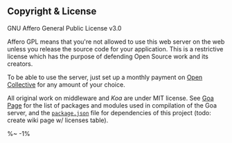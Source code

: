 <!-- ## TODO

- [ ] Add a new item to the todo list. -->

## Copyright & License

GNU Affero General Public License v3.0

Affero GPL means that you're not allowed to use this web server on the web unless you release the source code for your application. This is a restrictive license which has the purpose of defending Open Source work and its creators.

To be able to use the server, just set up a monthly payment on [Open Collective](https://opencollective.com/nodetools) for any amount of your choice.

<!-- To be able to use the server fully without disclosing the source code, under the same license but without the need to release the source code, you have to join [neoluddite.dev](https://neoluddite.dev): an _Open Source_ package reward scheme, and obtain an API key required for production use.  -->

<!-- Every time you invoke certain functionality in a package somebody has written (e.g., `koa-static` for static files, `koa-session` for creation of session), via _Idio_, your usage will be counted and your balance in _Ludds_ on the neoluddite server will be transferred to the software engineer as a reward for his/her intellectual work. Contact license@neoluddite.dev for any requests. -->

<!-- > At the moment, `NeoLuddite.Dev` is in demo, and you only need to register with the service to start tracking usage. You receive 1m _Ludds_ each month and an ability to track middleware usage by multiple web applications. In future, neo luddites will assign the reward they want for usage events of their packages. -->

<!-- Alternatively, just set up a monthly payment on [Open Collective](https://opencollective.com/nodetools). -->

All original work on middleware and _Koa_ are under MIT license. See [Goa Page](https://github.com/idiocc/goa/) for the list of packages and modules used in compilation of the Goa server, and the [`package.json`](/package.json) file for dependencies of this project (todo: create wiki page w/ licenses table).

<idio-footer />

%~ -1%